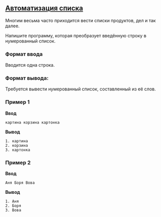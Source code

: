 ## [Автоматизация списка](../../../solutions/3.4/34_a.py)

Многим весьма часто приходится вести списки продуктов, дел и так далее.

Напишите программу, которая преобразует введённую строку в нумерованный список.

### Формат ввода

Вводится одна строка.

### Формат вывода:

Требуется вывести нумерованный список, составленный из её слов.

### Пример 1

__Ввод__
```plaintext
картина корзина картонка
```

__Вывод__
```plaintext
1. картина
2. корзина
3. картонка
```

### Пример 2

__Ввод__
```plaintext
Аня Боря Вова
```

__Вывод__
```plaintext
1. Аня
2. Боря
3. Вова
```